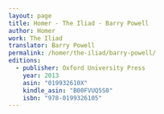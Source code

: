 ```yaml
---
layout: page
title: Homer - The Iliad - Barry Powell
author: Homer
work: The Iliad
translator: Barry Powell
permalink: /homer/the-iliad/barry-powell/
editions:
  - publisher: Oxford University Press
    year: 2013
    asin: "019932610X"
    kindle_asin: "B00FVUQ5S0"
    isbn: "978-0199326105"
---
```

